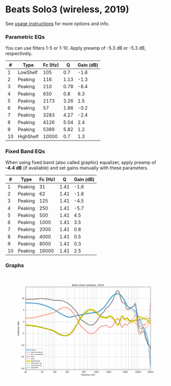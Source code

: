 # Beats Solo3 (wireless, 2019)
See [usage instructions](https://github.com/jaakkopasanen/AutoEq#usage) for more options and info.

### Parametric EQs
You can use filters 1-5 or 1-10. Apply preamp of -5.3 dB or -5.3 dB, respectively.

|   # | Type      |   Fc (Hz) |    Q |   Gain (dB) |
|-----|-----------|-----------|------|-------------|
|   1 | LowShelf  |       105 | 0.7  |        -1.6 |
|   2 | Peaking   |       116 | 1.13 |        -1.3 |
|   3 | Peaking   |       210 | 0.78 |        -6.4 |
|   4 | Peaking   |       650 | 0.8  |         6.3 |
|   5 | Peaking   |      2173 | 3.26 |         1.5 |
|   6 | Peaking   |        57 | 1.86 |        -0.2 |
|   7 | Peaking   |      3283 | 4.27 |        -2.4 |
|   8 | Peaking   |      4126 | 5.04 |         2.4 |
|   9 | Peaking   |      5389 | 5.82 |         1.2 |
|  10 | HighShelf |     10000 | 0.7  |         1.3 |

### Fixed Band EQs
When using fixed band (also called graphic) equalizer, apply preamp of **-4.4 dB** (if available) and set gains manually with these parameters.

|   # | Type    |   Fc (Hz) |    Q |   Gain (dB) |
|-----|---------|-----------|------|-------------|
|   1 | Peaking |        31 | 1.41 |        -1.6 |
|   2 | Peaking |        62 | 1.41 |        -1.8 |
|   3 | Peaking |       125 | 1.41 |        -4.5 |
|   4 | Peaking |       250 | 1.41 |        -5.7 |
|   5 | Peaking |       500 | 1.41 |         4.5 |
|   6 | Peaking |      1000 | 1.41 |         3.5 |
|   7 | Peaking |      2000 | 1.41 |         0.8 |
|   8 | Peaking |      4000 | 1.41 |         0.5 |
|   9 | Peaking |      8000 | 1.41 |         0.3 |
|  10 | Peaking |     16000 | 1.41 |         2.5 |

### Graphs
![](./Beats%20Solo3%20(wireless,%202019).png)
